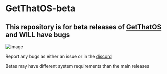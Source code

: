 # GetThatOS-beta


## This repository is for beta releases of [GetThatOS](https://github.com/breathemonoxide/GetThatOS) and WILL have bugs


![image](https://github.com/user-attachments/assets/6282650d-7e1d-4717-ab06-c608df7e6060)



Report any bugs as either an issue or in the [discord](https://discord.gg/dS6d7PET6W)

Betas may have different system requirements than the main releases 
